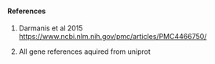 #### References

1. Darmanis et al 2015 https://www.ncbi.nlm.nih.gov/pmc/articles/PMC4466750/

2. All gene references aquired from uniprot 

